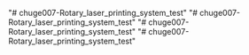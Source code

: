 "# chuge007-Rotary_laser_printing_system_test" 
"# chuge007-Rotary_laser_printing_system_test" 
"# chuge007-Rotary_laser_printing_system_test" 
"# chuge007-Rotary_laser_printing_system_test" 
